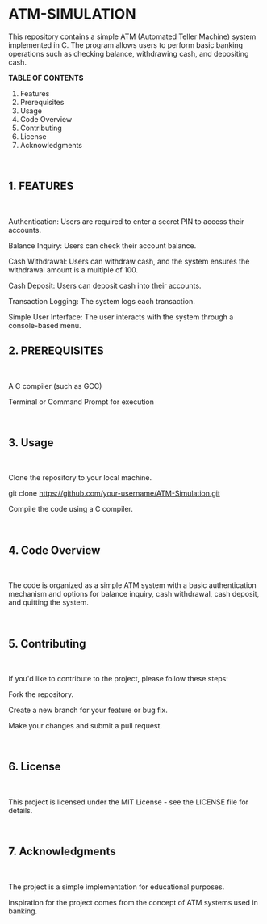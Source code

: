 # ATM-SIMULATION


This repository contains a simple ATM (Automated Teller Machine) system implemented in C. The program allows users to perform basic banking operations such as checking balance, withdrawing cash, and depositing cash.
<br>

__TABLE OF CONTENTS__
<br>

1. Features
2. Prerequisites
3. Usage
4. Code Overview
5. Contributing
6. License
7. Acknowledgments
<br>

## 1. FEATURES
<br>

Authentication: Users are required to enter a secret PIN to access their accounts.

Balance Inquiry: Users can check their account balance.

Cash Withdrawal: Users can withdraw cash, and the system ensures the withdrawal amount is a multiple of 100.

Cash Deposit: Users can deposit cash into their accounts.

Transaction Logging: The system logs each transaction.

Simple User Interface: The user interacts with the system through a console-based menu.
<br>

## 2. PREREQUISITES

<br>

A C compiler (such as GCC)

Terminal or Command Prompt for execution

<br>

## 3. Usage

<br>

Clone the repository to your local machine.

git clone https://github.com/your-username/ATM-Simulation.git

Compile the code using a C compiler.

<br>

## 4. Code Overview

<br>

The code is organized as a simple ATM system with a basic authentication mechanism and options for balance inquiry, cash withdrawal, cash deposit, and quitting the system.

<br>

## 5. Contributing

<br>

If you'd like to contribute to the project, please follow these steps:

Fork the repository.

Create a new branch for your feature or bug fix.

Make your changes and submit a pull request.

<br>

## 6. License

<br>

This project is licensed under the MIT License - see the LICENSE file for details.

<br>

## 7. Acknowledgments

<br>

The project is a simple implementation for educational purposes.

Inspiration for the project comes from the concept of ATM systems used in banking.




